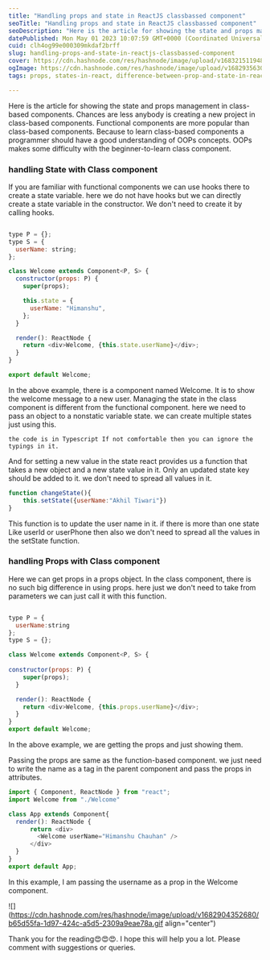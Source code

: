 ```yaml
---
title: "Handling props and state in ReactJS classbassed component"
seoTitle: "Handling props and state in ReactJS classbassed component"
seoDescription: "Here is the article for showing the state and props management in class-based components."
datePublished: Mon May 01 2023 10:07:59 GMT+0000 (Coordinated Universal Time)
cuid: clh4og99e000309mkdaf2brff
slug: handling-props-and-state-in-reactjs-classbassed-component
cover: https://cdn.hashnode.com/res/hashnode/image/upload/v1683215119484/8a0cabcf-4b02-4180-bec8-be7e9d545000.png
ogImage: https://cdn.hashnode.com/res/hashnode/image/upload/v1682935630010/247812ff-5e7b-4630-847a-138129ed1638.png
tags: props, states-in-react, difference-between-prop-and-state-in-react

---
```


Here is the article for showing the state and props management in class-based components. Chances are less anybody is creating a new project in class-based components. Functional components are more popular than class-based components. Because to learn class-based components a programmer should have a good understanding of OOPs concepts. OOPs makes some difficulty with the beginner-to-learn class component.

### **handling State with Class component**

If you are familiar with functional components we can use hooks there to create a state variable. here we do not have hooks but we can directly create a state variable in the constructor. We don't need to create it by calling hooks.

```javascript

type P = {};
type S = {
  userName: string;
};

class Welcome extends Component<P, S> {
  constructor(props: P) {
    super(props);

    this.state = {
      userName: "Himanshu",
    };
  }

  render(): ReactNode {
    return <div>Welcome, {this.state.userName}</div>;
  }
}

export default Welcome;
```

In the above example, there is a component named Welcome. It is to show the welcome message to a new user. Managing the state in the class component is different from the functional component. here we need to pass an object to a nonstatic variable state. we can create multiple states just using this.

`the code is in Typescript If not comfortable then you can ignore the typings in it.`

And for setting a new value in the state react provides us a function that takes a new object and a new state value in it. Only an updated state key should be added to it. we don't need to spread all values in it.

```javascript
function changeState(){
    this.setState({userName:"Akhil Tiwari"})
}
```

This function is to update the user name in it. if there is more than one state Like userId or userPhone then also we don't need to spread all the values in the setState function.

### **handling Props with Class component**

Here we can get props in a props object. In the class component, there is no such big difference in using props. here just we don't need to take from parameters we can just call it with this function.

```javascript

type P = {
  userName:string
};
type S = {};

class Welcome extends Component<P, S> {
  
constructor(props: P) {
    super(props);
  }

  render(): ReactNode {
    return <div>Welcome, {this.props.userName}</div>;
  }
}
export default Welcome;
```

In the above example, we are getting the props and just showing them.

Passing the props are same as the function-based component. we just need to write the name as a tag in the parent component and pass the props in attributes.

```javascript
import { Component, ReactNode } from "react";
import Welcome from "./Welcome"

class App extends Component{
  render(): ReactNode {
      return <div>
        <Welcome userName="Himanshu Chauhan" />
      </div>
  }
}
export default App;
```

In this example, I am passing the username as a prop in the Welcome component.

![](https://cdn.hashnode.com/res/hashnode/image/upload/v1682904352680/b65d55fa-1d97-424c-a5d5-2309a9eae78a.gif align="center")

Thank you for the reading😍😍😍. I hope this will help you a lot. Please comment with suggestions or queries.